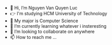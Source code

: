 - 👋 Hi, I’m Nguyen Van Quyen Luc
- :point_right: I'm studying HCM University of Technology
- 👀 My major is Computer Science
- 🌱 I’m currently learning whatever i insteresting
- 💞️ I’m looking to collaborate on anywhere
- 📫 How to reach me ...

<!---
quyenluc22082000/quyenluc22082000 is a ✨ special ✨ repository because its `README.md` (this file) appears on your GitHub profile.
You can click the Preview link to take a look at your changes.
--->
